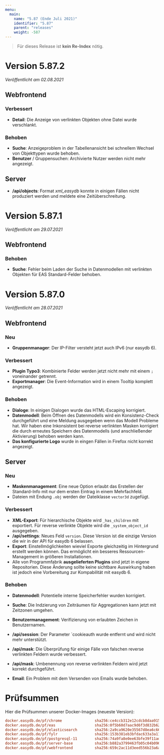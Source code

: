 ```yaml
---
menu:
  main:
    name: "5.87 (Ende Juli 2021)"
    identifier: "5.87"
    parent: "releases"
    weight: -587
---
```


> Für dieses Release ist **kein Re-Index** nötig. 

# Version 5.87.2

*Veröffentlicht am 02.08.2021*

## Webfrontend

### Verbessert

* **Detail**: Die Anzeige von verlinkten Objekten ohne Datei wurde verschlankt.

### Behoben

* **Suche**: Anzeigeproblem in der Tabellenansicht bei schnellem Wechsel von Objekttypen wurde behoben.
* **Benutzer** / Gruppensuchen: Archivierte Nutzer werden nicht mehr angezeigt.

## Server

* **/api/objects**: Format *xml_easydb* konnte in einigen Fällen nicht produziert werden und meldete eine Zeitüberschreitung.

# Version 5.87.1

*Veröffentlicht am 29.07.2021*

## Webfrontend

### Behoben

* **Suche**: Fehler beim Laden der Suche in Datenmodellen mit verlinkten Objekten für EAS Standard-Felder behoben.

# Version 5.87.0

*Veröffentlicht am 28.07.2021*

## Webfrontend

### Neu

* **Gruppenmanager**: Der IP-Filter versteht jetzt auch IPv6 (nur easydb 6).

### Verbessert

* **Plugin Typo3**: Kombinierte Felder werden jetzt nicht mehr mit einem `;` voneinander getrennt.
* **Exportmanager**: Die Event-Information wird in einem Tooltip komplett angezeigt.

### Behoben

* **Dialoge**: In einigen Dialogen wurde das HTML-Escaping korrigiert.
* **Datenmodell**: Beim Öffnen des Datenmodells wird ein Konsistenz-Check durchgeführt und eine Meldung ausgegeben wenn das Modell Probleme hat. Wir haben eine Inkonsistent bei reverse verlinkten Masken korrigiert die durch erneutes Speichern des Datenmodells (und anschließender Aktivierung) behoben werden kann. 
* **Das konfigurierte Logo** wurde in eingen Fällen in Firefox nicht korrekt angezeigt.

## Server

### Neu

* **Maskenmanagement**: Eine neue Option erlaubt das Erstellen der Standard-Info mit nur dem ersten Eintrag in einem Mehrfachfeld.
* Dateien mit Endung `.obj` werden der Dateiklasse `vector3d` zugefügt.

### Verbessert

* **XML-Export**: Für hierarchische Objekte wird `_has_children` mit exportiert. Für reverse verlinkte Objekte wird die `_system_object_id` ausgegeben.
* **/api/settings**: Neues Feld `version`. Diese Version ist die einzige Version die wir in der API für easydb 6 belassen.
* **Export**: Einstellmöglichkeiten wieviel Exporte gleichzeitig im Hintergrund erstellt werden können. Das ermöglicht ein besseres Ressourcen-Management in größeren Installationen.
* Alle von Programmfabrik **ausgelieferten Plugins** sind jetzt in eigene Repositorien. Diese Änderung sollte keine sichtbare Auswirkung haben ist jedoch eine Vorbereitung zur Kompabilität mit easydb 6. 

### Behoben

* **Datenmodell**: Potentielle interne Speicherfehler wurden korrigiert.

* **Suche**: Die Indzierung von Zeiträumen für Aggregationen kann jetzt mit Zeitzonen umgehen.

* **Benutzermanagement**: Verifizierung von erlaubten Zeichen in Benutzernamen.

* **/api/session**: Der Parameter `cookieauth wurde entfernt und wird nicht mehr unterstützt.

* **/api/mask**: Die Überprüfung für einige Fälle von falschen reverse verlinkten Feldern wurde verbessert.

* **/api/mask**: Umbenennung von reverse verlinkten Feldern wird jetzt korrekt durchgeführt.

* **Email**: Ein Problem mit dem Versenden von Emails wurde behoben.

  

# Prüfsummen

Hier die Prüfsummen unserer Docker-Images (neueste Version): 

```ini
docker.easydb.de/pf/chrome               sha256:ce4ccb312e12cdcb8daa9151e80081738b2612b1c109ecdcb39519e3f367c6ec
docker.easydb.de/pf/eas                  sha256:0f5b60d7aac9d6f3d832b62e2f02bdf2dda0519528ded041308ab29cbb3ee4b1
docker.easydb.de/pf/elasticsearch        sha256:2a9ca9620e35567d8ea6c666055e4377ca556d16b0a619f2198d9cc9fe9bc526
docker.easydb.de/pf/fylr                 sha256:153b381eb3bfdac633a3a119a69a3fc9f16806de0aa83c95e9d2e149fb19d665
docker.easydb.de/pf/postgresql-11        sha256:74a9fa8e0ee63bfe39f11adabbeaa141921fd2443e5735f85b73e249acf4e566
docker.easydb.de/pf/server-base          sha256:b882a3799463fb05c04b0967146d3372f5688c1594d15f205e1cb8944253a978
docker.easydb.de/pf/webfrontend          sha256:659c2ac11d3eed556b23a6ae1d20ee65ec63516855d96764dfbff9d74f670719
```

